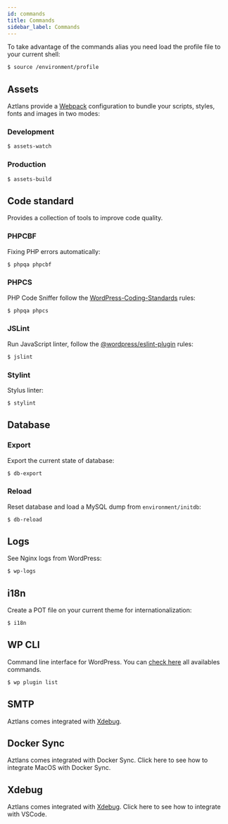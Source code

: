 ```yaml
---
id: commands
title: Commands
sidebar_label: Commands
---
```


To take advantage of the commands alias you need load the profile file to your current shell:

```bash
$ source /environment/profile
```
## Assets
Aztlans provide a [Webpack](https://webpack.js.org/) configuration to bundle your scripts, styles, fonts and images in two modes:

### Development
```bash
$ assets-watch
```

### Production
```bash
$ assets-build
```

## Code standard
Provides a collection of tools to improve code quality.

### PHPCBF
Fixing PHP errors automatically:

```bash
$ phpqa phpcbf
```

### PHPCS
PHP Code Sniffer follow the [WordPress-Coding-Standards](https://github.com/WordPress/WordPress-Coding-Standards) rules:

```bash
$ phpqa phpcs
```

### JSLint
Run JavaScript linter, follow the [@wordpress/eslint-plugin](https://www.npmjs.com/package/@wordpress/eslint-plugin) rules:

```bash
$ jslint
```

### Stylint
Stylus linter:

```bash
$ stylint
```

## Database

### Export
Export the current state of database:

```bash
$ db-export
```

### Reload
Reset database and load a MySQL dump from `environment/initdb`:

```bash
$ db-reload
```

## Logs
See Nginx logs from WordPress:

```bash
$ wp-logs
```

## i18n
Create a POT file on your current theme for internationalization:

```bash
$ i18n
```

## WP CLI
Command line interface for WordPress. You can [check here](https://developer.wordpress.org/cli/commands/) all availables commands.

```bash
$ wp plugin list
```

## SMTP
Aztlans comes integrated with [Xdebug](https://xdebug.org/).

## Docker Sync
Aztlans comes integrated with Docker Sync. Click here to see how to integrate MacOS with Docker Sync.

## Xdebug
Aztlans comes integrated with [Xdebug](https://xdebug.org/). Click here to see how to integrate with VSCode.
